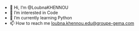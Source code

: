- 👋 Hi, I’m @LoubnaKHENNOU
- 👀 I’m interested in Code
- 🌱 I’m currently learning Python
- 📫 How to reach me loubna.khennou.edu@groupe-gema.com

<!---
LoubnaKHENNOU/LoubnaKHENNOU is a ✨ special ✨ repository because its `README.md` (this file) appears on your GitHub profile.
You can click the Preview link to take a look at your changes.
--->
